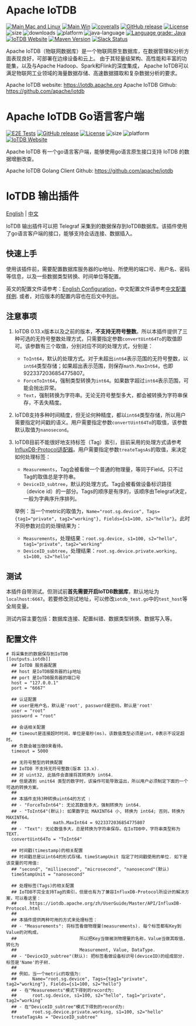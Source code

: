 # Apache IoTDB

[![Main Mac and Linux](https://github.com/apache/iotdb/actions/workflows/main-unix.yml/badge.svg)](https://github.com/apache/iotdb/actions/workflows/main-unix.yml)
[![Main Win](https://github.com/apache/iotdb/actions/workflows/main-win.yml/badge.svg)](https://github.com/apache/iotdb/actions/workflows/main-win.yml)
[![coveralls](https://coveralls.io/repos/github/apache/iotdb/badge.svg?branch=master)](https://coveralls.io/repos/github/apache/iotdb/badge.svg?branch=master)
[![GitHub release](https://img.shields.io/github/release/apache/iotdb.svg)](https://github.com/apache/iotdb/releases)
[![License](https://img.shields.io/badge/license-Apache%202-4EB1BA.svg)](https://www.apache.org/licenses/LICENSE-2.0.html)
![size](https://github-size-badge.herokuapp.com/apache/iotdb.svg)
![downloads](https://img.shields.io/github/downloads/apache/iotdb/total.svg)
![platform](https://img.shields.io/badge/platform-win10%20%7C%20macox%20%7C%20linux-yellow.svg)
![java-language](https://img.shields.io/badge/java--language-1.8-blue.svg)
[![Language grade: Java](https://img.shields.io/lgtm/grade/java/g/apache/iotdb.svg?logo=lgtm&logoWidth=18)](https://lgtm.com/projects/g/apache/iotdb/context:java)
[![IoTDB Website](https://img.shields.io/website-up-down-green-red/https/shields.io.svg?label=iotdb-website)](https://iotdb.apache.org/)
[![Maven Version](https://maven-badges.herokuapp.com/maven-central/org.apache.iotdb/iotdb-parent/badge.svg)](http://search.maven.org/#search|gav|1|g:"org.apache.iotdb")
[![Slack Status](https://img.shields.io/badge/slack-join_chat-white.svg?logo=slack&style=social)](https://join.slack.com/t/apacheiotdb/shared_invite/zt-qvso1nj8-7715TpySZtZqmyG5qXQwpg)

Apache IoTDB（物联网数据库）是一个物联网原生数据库，在数据管理和分析方面表现良好，可部署在边缘设备和云上。
由于其轻量级架构、高性能和丰富的功能集，以及与Apache Hadoop、Spark和Flink的深度集成，
Apache IoTDB可以满足物联网工业领域的海量数据存储、高速数据摄取和复杂数据分析的要求。

Apache IoTDB website: <https://iotdb.apache.org>
Apache IoTDB Github: <https://github.com/apache/iotdb>

# Apache IoTDB Go语言客户端

[![E2E Tests](https://github.com/apache/iotdb-client-go/actions/workflows/e2e.yml/badge.svg)](https://github.com/apache/iotdb-client-go/actions/workflows/e2e.yml)
[![GitHub release](https://img.shields.io/github/release/apache/iotdb-client-go.svg)](https://github.com/apache/iotdb-client-go/releases)
[![License](https://img.shields.io/badge/license-Apache%202-4EB1BA.svg)](https://www.apache.org/licenses/LICENSE-2.0.html)
![size](https://github-size-badge.herokuapp.com/apache/iotdb-client-go.svg)
![platform](https://img.shields.io/badge/platform-win10%20%7C%20macos%20%7C%20linux-yellow.svg)
[![IoTDB Website](https://img.shields.io/website-up-down-green-red/https/shields.io.svg?label=iotdb-website)](https://iotdb.apache.org/)

Apache IoTDB 有一个go语言客户端，能够使用go语言原生接口支持 IoTDB 的数据增删改查。

Apache IoTDB Golang Client Github: <https://github.com/apache/iotdb>

# IoTDB 输出插件

[English](./README.md) | [中文](./README_ZH.md)

IoTDB 输出插件可以把 Telegraf 采集到的数据保存到IoTDB数据库。该插件使用了go语言客户端的接口，能够支持会话连接、数据插入。

## 快速上手

使用该插件前，需要配置数据库服务器的ip地址、所使用的端口号、用户名、密码等信息，以及一些数据类型转换、时间单位等配置。

英文的配置文件请参考：[English Configuration](./sample.conf)，中文配置文件请参考[中文配置样例](./sample_zh.conf). 或者，对应版本的配置内容也在后文中列出。

## 注意事项

1. IoTDB 0.13.x版本以及之前的版本，**不支持无符号整数**。所以本插件提供了三种可选的无符号整数处理方式，只需要指定参数`convertUint64To`的取值即可。该参数有三个取值，分别对应不同的处理方式，分别是：
   - `ToInt64`，默认的处理方式。对于未超出`int64`表示范围的无符号整数，以`int64`类型存储；如果超出表示范围，则保存`math.MaxInt64`，也即9223372036854775807。
   - `ForceToInt64`，强制类型转换为`int64`。如果数字超过`int64`表示范围，可能会抛出异常。
   - `Text`，强制转换为字符串。无论无符号整型多大，都会被转换为字符串保存，不丢失精度。

2. IoTDB支持多种时间精度，但无论何种精度，都以`int64`类型存储，所以用户需要指定时间戳的语义。用户需要指定参数`convertUint64To`的取值，该参数默认取值为`nanosecond`。

3. IoTDB目前不能很好地支持标签（Tag）索引，目前采用的处理方式请参考[InfluxDB-Protocol适配器](https://iotdb.apache.org/zh/UserGuide/Master/API/InfluxDB-Protocol.html)。用户需要指定参数`treateTagsAs`的取值，来决定如何处理标签：

   - `Measurements`，Tag会被看做一个普通的物理量，等同于Field。只不过Tag的取值总是字符串。
   - `DeviceID_subtree`，默认的处理方式。Tag会被看做设备标识路径（device id）的一部分。Tags的顺序是有序的，该顺序由Telegraf决定，一般为字典序升序排列。

   举例：当一个metric的取值为，`Name="root.sg.device", Tags={tag1="private", tag2="working"}, Fields={s1=100, s2="hello"}`。此时不同参数对应的处理结果为：

   - `Measurements`，处理结果：`root.sg.device, s1=100, s2="hello", tag1="private", tag2="working"`
   - `DeviceID_subtree`，处理结果：`root.sg.device.private.working, s1=100, s2="hello"`

## 测试

本插件自带测试。但测试前**首先需要开启IoTDB数据库**，默认地址为`localhost:6667`。若要修改测试地址，可以修改`iotdb_test.go`中的`test_host`等全局变量。

测试内容主要包括：数据库连接、配置纠错、数据类型转换、数据写入等。

## 配置文件

```properties
# 将采集到的数据保存到IoTDB
[[outputs.iotdb]]
  ## IoTDB 服务器配置
  ## host 是IoTDB服务器的ip地址
  ## port 是IoTDB服务器的端口号
  host = "127.0.0.1"
  port = "6667"

  ## 认证配置
  ## user是用户名，默认是'root', password是密码，默认是'root'
  user = "root"
  password = "root"

  ## 会话相关配置
  ## timeout是连接超时时间，单位是毫秒(ms)。该数值类型必须是int，0表示不设定超时。
  ## 负数会被当做0来看待。
  timeout = 5000

  ## 无符号整型的转换配置
  ## IoTDB 不支持无符号整数(版本 13.x).
  ## 对 uint32, 此插件会直接将其转换为 int64.
  ## 但是遇到 unit64 类型的数字时，该操作可能导致溢出，所以用户必须制定下面的一个可选的转换方案。
  ## 
  ## 本插件支持3种转换uint64的方式 : 
  ## - "ForceToInt64": 无论其数值多大，强制转换为 int64.
  ## - "ToInt64"(默认): 如果数字比 MAXINT64 小, 转换为 int64; 否则，转换为 MAXINT64。
  ##              math.MaxInt64 = 9223372036854775807
  ## - "Text": 无论数值多大，总是转换为字符串保存。在IoTDB中，字符串类型称为TEXT.
  convertUint64To = "ToInt64"

  ## 时间戳(timestamp)的相关配置
  ## 时间戳总是以int64的形式存储。timeStampUnit 指定了时间戳使用的单位. 如下是该变量的可用值:
  ## "second", "millisecond", "microsecond", "nanosecond"(默认)
  timeStampUnit = "nanosecond"

  ## 处理标签(Tags)的相关配置
  ## IoTDB不完全支持Tag的索引，但是也有为了兼容InfluxDB-Protocol所设计的解决方案，可以看这里：
  ##     https://iotdb.apache.org/zh/UserGuide/Master/API/InfluxDB-Protocol.html
  ## 
  ## 本插件提供两种可用的方式来处理标签：
  ## - "Measurements": 将标签看做物理量(measurements). 每个标签都有Key到Value的对构成，
  ##                        所以把Key当做被测物理量的名称，Value当做其取值，转化为
  ##                        Measurement, Value, DataType.
  ## - "DeviceID_subtree"(默认): 把标签看做设备标识号(deviceID)的组成部分. 标签是'Name'的子树.
  ##
  ## 例如，当一个metric的取值为:
  ##      Name="root.sg.device", Tags={tag1="private", tag2="working"}, Fields={s1=100, s2="hello"}
  ## - 在"Measurements"模式下得到的record为:
  ##      root.sg.device, s1=100, s2="hello", tag1="private", tag2="working"
  ## - 在"DeviceID_subtree"模式下得到的record为:
  ##      root.sg.device.private.working, s1=100, s2="hello"
  treateTagsAs = "DeviceID_subtree"

```

